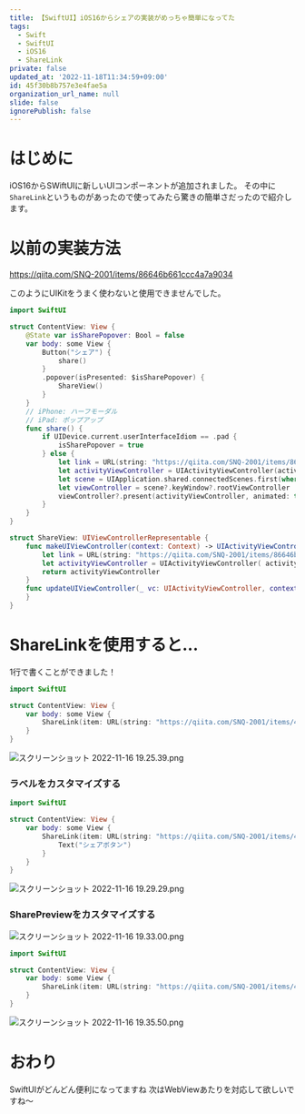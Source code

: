 ```yaml
---
title: 【SwiftUI】iOS16からシェアの実装がめっちゃ簡単になってた
tags:
  - Swift
  - SwiftUI
  - iOS16
  - ShareLink
private: false
updated_at: '2022-11-18T11:34:59+09:00'
id: 45f30b8b757e3e4fae5a
organization_url_name: null
slide: false
ignorePublish: false
---
```

# はじめに
iOS16からSWiftUIに新しいUIコンポーネントが追加されました。
その中に`ShareLink`というものがあったので使ってみたら驚きの簡単さだったので紹介します。

# 以前の実装方法
https://qiita.com/SNQ-2001/items/86646b661ccc4a7a9034

このようにUIKitをうまく使わないと使用できませんでした。
```swift
import SwiftUI

struct ContentView: View {
    @State var isSharePopover: Bool = false
    var body: some View {
        Button("シェア") {
            share()
        }
        .popover(isPresented: $isSharePopover) {
            ShareView()
        }
    }
    // iPhone: ハーフモーダル
    // iPad: ポップアップ
    func share() {
        if UIDevice.current.userInterfaceIdiom == .pad {
            isSharePopover = true
        } else {
            let link = URL(string: "https://qiita.com/SNQ-2001/items/86646b661ccc4a7a9034")!
            let activityViewController = UIActivityViewController(activityItems: [link], applicationActivities: nil)
            let scene = UIApplication.shared.connectedScenes.first(where: { $0.activationState == .foregroundActive }) as? UIWindowScene
            let viewController = scene?.keyWindow?.rootViewController
            viewController?.present(activityViewController, animated: true, completion: nil)
        }
    }
}

struct ShareView: UIViewControllerRepresentable {
    func makeUIViewController(context: Context) -> UIActivityViewController {
        let link = URL(string: "https://qiita.com/SNQ-2001/items/86646b661ccc4a7a9034")!
        let activityViewController = UIActivityViewController( activityItems: [link], applicationActivities: nil)
        return activityViewController
    }
    func updateUIViewController(_ vc: UIActivityViewController, context: Context) {
    }
}
```

# ShareLinkを使用すると...
1行で書くことができました！
```swift
import SwiftUI

struct ContentView: View {
    var body: some View {
        ShareLink(item: URL(string: "https://qiita.com/SNQ-2001/items/45f30b8b757e3e4fae5a")!)
    }
}
```
![スクリーンショット 2022-11-16 19.25.39.png](https://qiita-image-store.s3.ap-northeast-1.amazonaws.com/0/1745371/4f8649a9-7562-39e3-8c79-e82344fef1ee.png)

### ラベルをカスタマイズする
```swift
import SwiftUI

struct ContentView: View {
    var body: some View {
        ShareLink(item: URL(string: "https://qiita.com/SNQ-2001/items/45f30b8b757e3e4fae5a")!) {
            Text("シェアボタン")
        }
    }
}
```
![スクリーンショット 2022-11-16 19.29.29.png](https://qiita-image-store.s3.ap-northeast-1.amazonaws.com/0/1745371/406e1cf0-e8c1-4b9b-d026-ce0ea3e67f5e.png)

### SharePreviewをカスタマイズする
![スクリーンショット 2022-11-16 19.33.00.png](https://qiita-image-store.s3.ap-northeast-1.amazonaws.com/0/1745371/2207b3b9-8d99-872e-c2e4-d1120bb33a2e.png)
```swift
import SwiftUI

struct ContentView: View {
    var body: some View {
        ShareLink(item: URL(string: "https://qiita.com/SNQ-2001/items/45f30b8b757e3e4fae5a")!, preview: SharePreview("ここがシェアプレビューです", icon: Image(systemName: "wind.snow")))
    }
}
```
![スクリーンショット 2022-11-16 19.35.50.png](https://qiita-image-store.s3.ap-northeast-1.amazonaws.com/0/1745371/a3b74b1b-a2ce-61d9-e1f2-99f87bf76c50.png)

# おわり
SwiftUIがどんどん便利になってますね
次はWebViewあたりを対応して欲しいですね〜
